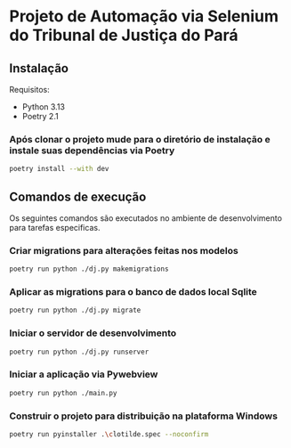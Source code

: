 # Projeto de Automação via Selenium do Tribunal de Justiça do Pará

## Instalação

Requisitos:

- Python 3.13
- Poetry 2.1

### Após clonar o projeto mude para o diretório de instalação e instale suas dependências via Poetry

```bash
poetry install --with dev
```

## Comandos de execução

Os seguintes comandos são executados no ambiente de desenvolvimento para tarefas especificas.

### Criar migrations para alterações feitas nos modelos

```bash
poetry run python ./dj.py makemigrations
```

### Aplicar as migrations para o banco de dados local Sqlite

```bash
poetry run python ./dj.py migrate
```

### Iniciar o servidor de desenvolvimento

```bash
poetry run python ./dj.py runserver
```

### Iniciar a aplicação via Pywebview

```bash
poetry run python ./main.py
```

### Construir o projeto para distribuição na plataforma Windows

```bash
poetry run pyinstaller .\clotilde.spec --noconfirm
```
